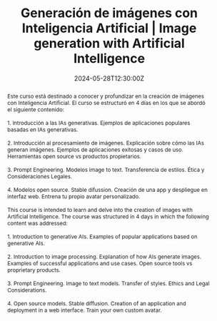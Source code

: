 ---
title: Generación de imágenes con Inteligencia Artificial | Image generation with Artificial Intelligence

location: Instituto Asturiano de Administración Pública Adolfo Posada
address:
  street: 
  city: 
  region: Asturias
  postcode: 
  country: Spain

#summary: An example talk using Wowchemy's Markdown slides feature.
abstract: Este curso está destinado a conocer y profundizar en la creación de imágenes con Inteligencia Artificial. El curso se estructuró en 4 días en los que se abordó el siguiente contenido:<br><br> 1. Introducción a las IAs generativas. Ejemplos de aplicaciones populares basadas en IAs generativas. <br><br>2. Introducción al procesamiento de imágenes. Explicación sobre cómo las IAs generan imágenes. Ejemplos de aplicaciones exitosas y casos de uso. Herramientas open source vs productos propietarios. <br><br>3. Prompt Engineering. Modelos image to text. Transferencia de estilos. Ética y Consideraciones Legales. <br><br>4. Modelos open source. Stable difussion. Creación de una app y despliegue en interfaz web. Entrena tu propio avatar personalizado.<br><br>This course is intended to learn and delve into the creation of images with Artificial Intelligence. The course was structured in 4 days in which the following content was addressed:<br><br> 1. Introduction to generative AIs. Examples of popular applications based on generative AIs. <br><br>2. Introduction to image processing. Explanation of how AIs generate images. Examples of successful applications and use cases. Open source tools vs proprietary products. <br><br>3. Prompt Engineering. Image to text models. Transfer of styles. Ethics and Legal Considerations. <br><br>4. Open source models. Stable diffusion. Creation of an application and deployment in a web interface. Train your own custom avatar.



# Talk start and end times.
#   End time can optionally be hidden by prefixing the line with `#`.
date: '2024-05-28T12:30:00Z'
#date_end: '2030-06-01T15:00:00Z'
all_day: false

# Schedule page publish date (NOT talk date).
#publishDate: '2017-01-01T00:00:00Z'

authors: []
tags: []

# Is this a featured talk? (true/false)
featured: false

image:
  caption: 'Image credit: [**Unsplash**](https://i.guim.co.uk/img/media/509cd5c3d7e66829a6cf90a7ef1f11cb3d06203a/0_78_1760_1056/master/1760.jpg?width=1200&quality=85&auto=format&fit=max&s=ccad67fb8230d8e69c138e57388f3fba)'
  focal_point: Right

#links:
#  - icon: twitter
#    icon_pack: fab
#    name: Follow
#    url: https://twitter.com/georgecushen
#url_code: ''
#url_pdf: uploads/IABiomedica.pdf
#url_slides: uploads/IABiomedica.pdf
#url_video: ''

# Markdown Slides (optional).
#   Associate this talk with Markdown slides.
#   Simply enter your slide deck's filename without extension.
#   E.g. `slides = "example-slides"` references `content/slides/example-slides.md`.
#   Otherwise, set `slides = ""`.
#slides: example

# Projects (optional).
#   Associate this post with one or more of your projects.
#   Simply enter your project's folder or file name without extension.
#   E.g. `projects = ["internal-project"]` references `content/project/deep-learning/index.md`.
#   Otherwise, set `projects = []`.
---
